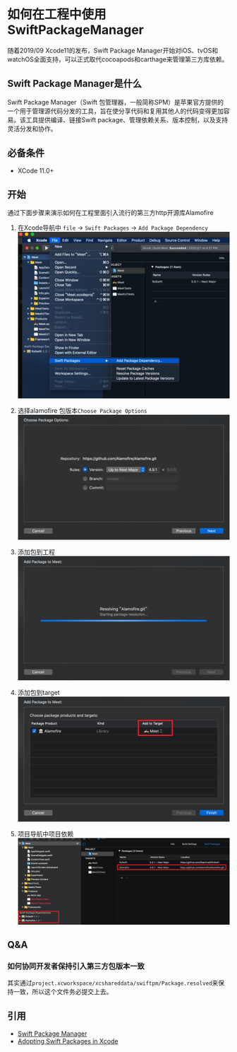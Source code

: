 # 如何在工程中使用SwiftPackageManager
随着2019/09 Xcode11的发布，Swift Package Manager开始对iOS、tvOS和watchOS全面支持，可以正式取代cocoapods和carthage来管理第三方库依赖。

## Swift Package Manager是什么
Swift Package Manager（Swift 包管理器，一般简称SPM）是苹果官方提供的一个用于管理源代码分发的工具，旨在使分享代码和复用其他人的代码变得更加容易。该工具提供编译、链接Swift package、管理依赖关系、版本控制，以及支持灵活分发和协作。

## 必备条件
- XCode 11.0+

## 开始
通过下面步骤来演示如何在工程里面引入流行的第三方http开源库Alamofire

1. 在Xcode导航中 `file` -> `Swift Packages` -> `Add Package Dependency`
 ![](../Image/AddPackageDependcy.png)
 

2. 选择alamofire 包版本`Choose Package Options` ![](../Image/ChoosePackageOptions.png)
3. 添加包到工程 ![](../Image/AddPackage.png)
4. 添加包到target ![](../Image/AddToTarget.png)
5. 项目导航中项目依赖 ![](../Image/DependencyInProjectNavigator.png)

## Q&A
### 如何协同开发者保持引入第三方包版本一致
其实通过`project.xcworkspace/xcshareddata/swiftpm/Package.resolved`来保持一致，所以这个文件务必提交上去。



## 引用
- [Swift Package Manager](https://github.com/apple/swift-package-manager/tree/master/Documentation)
- [Adopting Swift Packages in Xcode](https://developer.apple.com/videos/play/wwdc2019/408/?time=1130)




